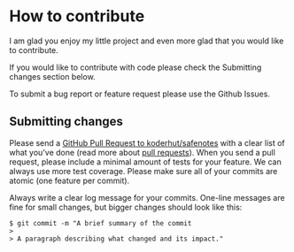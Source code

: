 # How to contribute

I am glad you enjoy my little project and even more glad that you would like to contribute.

If you would like to contribute with code please check the Submitting changes section below.

To submit a bug report or feature request please use the Github Issues.

## Submitting changes

Please send a [GitHub Pull Request to koderhut/safenotes](https://github.com/koderhut/safenotes/pull/new/master) with a clear list of what you've done (read more about [pull requests](http://help.github.com/pull-requests/)). 
When you send a pull request, please include a minimal amount of tests for your feature. We can always use more test coverage. Please make sure all of your commits are atomic (one feature per commit).

Always write a clear log message for your commits. One-line messages are fine for small changes, but bigger changes should look like this:

    $ git commit -m "A brief summary of the commit
    > 
    > A paragraph describing what changed and its impact."

